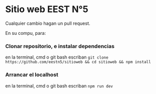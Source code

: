 # Sitio web EEST N°5

Cualquier cambio hagan un pull request.

En su compu, para:

### Clonar repositorio, e instalar dependencias
en la terminal, cmd o git bash escriban
`git clone https://github.com/eestn5/sitioweb && cd sitioweb && npm install`
### Arrancar el localhost
en la terminal, cmd o git bash escriban
` npm run dev `
